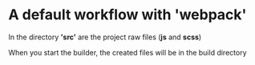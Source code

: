 # A default workflow with 'webpack'
In the directory **'src'** are the project raw files (**js** and **scss**)

When you start the builder, the created files will be in the build directory